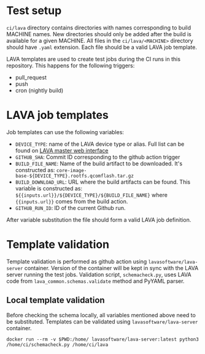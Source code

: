 # Test setup

`ci/lava` directory contains directories with names corresponding to build MACHINE names.
New directories should only be added after the build is available for a given MACHINE.
All files in the `ci/lava/<MACHINE>` directory should have `.yaml` extension.
Each file should be a valid LAVA job template.

LAVA templates are used to create test jobs during the CI runs in this repository.
This happens for the following triggers:
 - pull_request
 - push
 - cron (nightly build)

# LAVA job templates

Job templates can use the following variables:
 - `DEVICE_TYPE`: name of the LAVA device type or alias. Full list can be found on [LAVA master web interface](https://lava.infra.foundries.io/scheduler/device_types)
 - `GITHUB_SHA`: Commit ID corresponding to the github action trigger
 - `BUILD_FILE_NAME`: Name of the build artifact to be downloaded. It's constructed as: `core-image-base-${DEVICE_TYPE}.rootfs.qcomflash.tar.gz`
 - `BUILD_DOWNLOAD_URL`: URL where the build artifacts can be found. This variable is constructed as: `${{inputs.url}}/${DEVICE_TYPE}/${BUILD_FILE_NAME}` where `{{inputs.url}}` comes from the build action.
 - `GITHUB_RUN_ID`: ID of the current Github run.

After variable substitution the file should form a valid LAVA job definition.

# Template validation

Template validation is performed as github action using `lavasoftware/lava-server` container.
Version of the container will be kept in sync with the LAVA server running the test jobs.
Validation script, `schemacheck.py`, uses LAVA code from `lava_common.schemas.validate` method and PyYAML parser.

## Local template validation

Before checking the schema locally, all variables mentioned above need to be substituted.
Templates can be validated using `lavasoftware/lava-server` container.

    docker run --rm -v $PWD:/home/ lavasoftware/lava-server:latest python3 /home/ci/schemacheck.py /home/ci/lava
